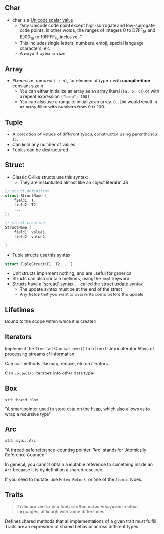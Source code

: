 ## Char

- char is a [Unicode scalar value](http://www.unicode.org/glossary/#unicode_scalar_value)
	- "Any Unicode code point except high-surrogate and low-surrogate code points. In other words, the ranges of integers 0 to D7FF$_{16}$ and E000$_{16}$ to 10FFFF$_{16}$ inclusive. "
	- This includes single letters, numbers, emoji, special language characters, etc
	- Always 4 bytes in size

## Array

- Fixed-size, denoted `[T; N]`, for element of type `T` with **compile-time** constant size `N`
	- You can either initialize an array as an array literal (`[a, b, c]`) or with a repeat expression `["boop"; 100]`
	- You can also use a range to initialize an array. `0..100` would result in an array filled with numbers from 0 to 100.

## Tuple

- A collection of values of different types, constructed using parentheses `()`.
- Can hold any number of values
- Tuples can be destructured

## Struct

- Classic C-like structs use this syntax:
	- They are instantiated almost like an object literal in JS
```rust
// struct definition
struct StructName {
	field1: T,
	field2: T2,
	...
};

// struct creation
StructName {
	field1: value1,
	field2: value2,
	...
}
```
- Tuple structs use this syntax
```rust
struct TupleStruct(T1, T2, ...);
```
- Unit structs implement nothing, and are useful for generics
- Structs can also contain methods, using the `impl` keyword
- Structs have a 'spread' syntax `..` called the [struct update syntax](https://doc.rust-lang.org/stable/book/ch05-01-defining-structs.html#creating-instances-from-other-instances-with-struct-update-syntax)
	- The update syntax must be at the end of the struct	
	- Any fields that you want to overwrite come before the update

## Lifetimes

Bound to the scope within which it is created

## Iterators

Implement the `Iter` trait
Can call `next()` to hit next step in iterator
Ways of processing streams of information

Can call methods like map, reduce, etc on iterators.

Can `collect()` iterators into other data types

## Box

`std::boxed::Box`

"A smart pointer used to store data on the heap, which also allows us to wrap a recursive type"

## Arc

`std::sync::Arc`

"A thread-safe reference-counting pointer. 'Arc' stands for 'Atomically Reference Counted'"

In general, you cannot obtain a mutable reference to something inside an `Arc` because it is by definition a shared resource.

If you need to mutate, use `Mutex`, `RwLock`, or one of the `Atomic` types.

## Traits

> Traits are similar to a feature often called *interfaces* in other languages, although with some differences

Defines shared methods that all implementations of a given trait must fulfill.
Traits are an expression of shared behavior across different types.